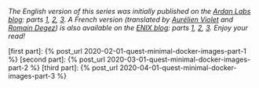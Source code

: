 *The English version of this series was initially published on
the [Ardan Labs blog](ardanlabs.com/blog/): parts
[1](https://www.ardanlabs.com/blog/2020/02/docker-images-part1-reducing-image-size.html),
[2](https://www.ardanlabs.com/blog/2020/02/docker-images-part2-details-specific-to-different-languages.html),
[3](https://www.ardanlabs.com/blog/2020/04/docker-images-part3-going-farther-reduce-image-size.html).
A French version (translated by
[Aurélien Violet](https://twitter.com/brimstone75) and
[Romain Degez](https://twitter.com/rdegez)) is also
available on the [ENIX blog](https://enix.io/fr/blog/):
parts
[1](https://enix.io/fr/blog/cherie-j-ai-retreci-docker-part1/),
[2](https://enix.io/fr/blog/cherie-j-ai-retreci-docker-part2/),
[3](https://enix.io/fr/blog/cherie-j-ai-retreci-docker-part3/).
Enjoy your read!*

[first part]: {% post_url 2020-02-01-quest-minimal-docker-images-part-1 %}
[second part]: {% post_url 2020-03-01-quest-minimal-docker-images-part-2 %}
[third part]: {% post_url 2020-04-01-quest-minimal-docker-images-part-3 %}
